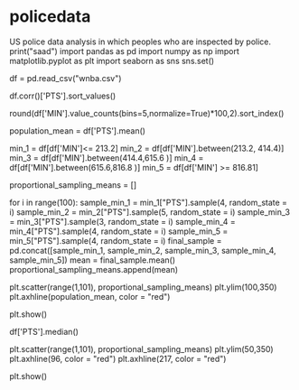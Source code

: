 # policedata
US police data analysis in which peoples who are inspected by police.
print("saad")
import pandas as pd
import numpy as np
import matplotlib.pyplot as plt
import seaborn as sns
sns.set()

df = pd.read_csv("wnba.csv")

df.corr()['PTS'].sort_values()

round(df['MIN'].value_counts(bins=5,normalize=True)*100,2).sort_index()

population_mean = df['PTS'].mean()

min_1 = df[df['MIN']<= 213.2]
min_2 = df[df['MIN'].between(213.2, 414.4)]
min_3 = df[df['MIN'].between(414.4,615.6 )]
min_4 = df[df['MIN'].between(615.6,816.8 )]
min_5 = df[df['MIN'] >= 816.81]

proportional_sampling_means = []

for i in range(100):
    sample_min_1 = min_1["PTS"].sample(4, random_state = i)
    sample_min_2 = min_2["PTS"].sample(5, random_state = i)
    sample_min_3 = min_3["PTS"].sample(3, random_state = i)
    sample_min_4 = min_4["PTS"].sample(4, random_state = i)
    sample_min_5 = min_5["PTS"].sample(4, random_state = i)
    final_sample = pd.concat([sample_min_1, sample_min_2, sample_min_3, sample_min_4, sample_min_5])
    mean = final_sample.mean()
    proportional_sampling_means.append(mean)

plt.scatter(range(1,101), proportional_sampling_means)
plt.ylim(100,350)
plt.axhline(population_mean, color = "red")

plt.show()


df['PTS'].median()

plt.scatter(range(1,101), proportional_sampling_means)
plt.ylim(50,350)
plt.axhline(96, color = "red")
plt.axhline(217, color = "red")

plt.show()

